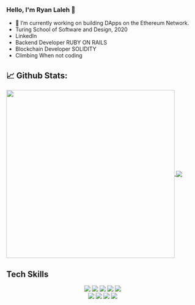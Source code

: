 ### Hello, I'm Ryan Laleh 👋

- 🔭 I’m currently working on building DApps on the Ethereum Network.
- Turing School of Software and Design, 2020
- LinkedIn
- Backend Developer RUBY ON RAILS
- Blockchain Developer SOLIDITY
- Climbing When not coding

## 📈 **Github Stats:**

<a href="https://github.com/RyN21">
<img width="440" align="center" src="https://github-readme-stats.vercel.app/api?username=RyN21&show_icons=true&include_all_commits=true&theme=blue-green&count_private=true">
</a>
<a href="https://github.com/RyN21/github-readme-stats">
<img align="center" src="https://github-readme-stats.anuraghazra1.vercel.app/api/top-langs/?username=RyN21&layout=compact&theme=blue-green" />
</a>
</br>

## Tech Skills
<p align="center">
  <img src="https://img.shields.io/badge/ruby%20-%2320232a.svg?&style=for-the-badge&logo=ruby&logoColor=red" />
  <img src="https://img.shields.io/badge/postgresql%20-%2320232a.svg?&style=for-the-badge&logo=postgresql&logoColor=blue" />
  <img src="https://img.shields.io/badge/solidity%20-%2320232a.svg?&style=for-the-badge&logo=solidity&logoColor=white" />
  <img src="https://img.shields.io/badge/html5%20-%2320232a.svg?&style=for-the-badge&logo=html5&logoColor=red" />
  <img src="https://img.shields.io/badge/css3%20-%2320232a.svg?&style=for-the-badge&logo=css3&logoColor=blue" /><br>
  <img src="https://img.shields.io/badge/travis%20-%2320232a.svg?&style=for-the-badge&logo=travis-ci&logoColor=%0FD089" />
  <img src="https://img.shields.io/badge/git%20-%2320232a.svg?&style=for-the-badge&logo=git&logoColor=white" />
  <img src="https://img.shields.io/badge/atom%20-%2320232a.svg?&style=for-the-badge&logo=atom&logoColor=green" />
  <img src="https://img.shields.io/badge/heroku%20-%2320232a.svg?&style=for-the-badge&logo=heroku&logoColor=purple" />
</p>
